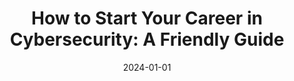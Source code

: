 ---
layout: professional
title: "How to Start Your Career in Cybersecurity: A Friendly Guide"
date: 2024-01-01
excerpt: "A beginner-friendly roadmap to getting started in cybersecurity, exploring subdomains, learning basics, and more."
medium_url: "https://janithmalinga.medium.com/how-to-start-your-career-in-cybersecurity-a-friendly-guide-08cdb49afbfe"
tags: [cybersecurity, career, guide]
tile_image: "https://images.unsplash.com/photo-1519389950473-47ba0277781c?auto=format&fit=crop&w=600&q=80"
--- 